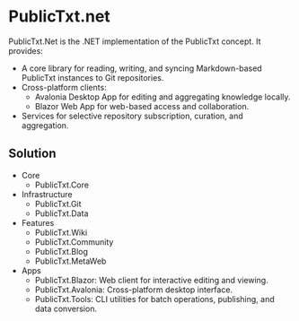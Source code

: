 # PublicTxt.net
PublicTxt.Net is the .NET implementation of the PublicTxt concept. It provides:

 - A core library for reading, writing, and syncing Markdown-based PublicTxt instances to Git repositories.
 - Cross-platform clients:
   - Avalonia Desktop App for editing and aggregating knowledge locally. 
   - Blazor Web App for web-based access and collaboration.
 - Services for selective repository subscription, curation, and aggregation.

## Solution 

- Core
  - PublicTxt.Core
- Infrastructure
  - PublicTxt.Git
  - PublicTxt.Data
- Features
  - PublicTxt.Wiki
  - PublicTxt.Community
  - PublicTxt.Blog
  - PublicTxt.MetaWeb
- Apps
  - PublicTxt.Blazor: Web client for interactive editing and viewing.
  - PublicTxt.Avalonia: Cross-platform desktop interface.
  - PublicTxt.Tools: CLI utilities for batch operations, publishing, and data conversion.
